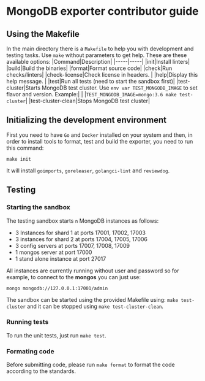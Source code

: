 # MongoDB exporter contributor guide
## Using the Makefile
In the main directory there is a `Makefile` to help you with development and testing tasks.
Use `make` without parameters to get help. 
These are these available options:
|Command|Description|
|-----|-----|
|init|Install linters|
|build|Build the binaries|
|format|Format source code|
|check|Run checks/linters|
|check-license|Check license in headers. |
|help|Display this help message.  |
|test|Run all tests (need to start the sandbox first)|
|test-cluster|Starts MongoDB test cluster. Use `env var TEST_MONGODB_IMAGE` to set flavor and version. Example:|
| |`TEST_MONGODB_IMAGE=mongo:3.6 make test-cluster`|
|test-cluster-clean|Stops MongoDB test cluster|

## Initializing the development environment  
First you need to have `Go` and `Docker` installed on your system and then, in order to install tools to format, test and build the exporter, you need to run this command:  
```  
make init  
```  
It will install `goimports`, `goreleaser`, `golangci-lint` and `reviewdog`.  
  
## Testing  
### Starting the sandbox  
The testing sandbox starts `n` MongoDB instances as follows:  
- 3 Instances for shard 1 at ports 17001, 17002, 17003  
- 3 instances for shard 2 at ports 17004, 17005, 17006  
- 3 config servers at ports 17007, 17008, 17009  
- 1 mongos server at port 17000  
- 1 stand alone instance at port 27017

All instances are currently running without user and password so for example, to connect to the **mongos** you can just use:  
```  
mongo mongodb://127.0.0.1:17001/admin  
```  
The sandbox can be started using the provided Makefile using: `make test-cluster` and it can be stopped using `make test-cluster-clean`.

### Running tests
To run the unit tests, just run `make test`.

### Formating code
Before submitting code, please run `make format` to format the code according to the standards.
